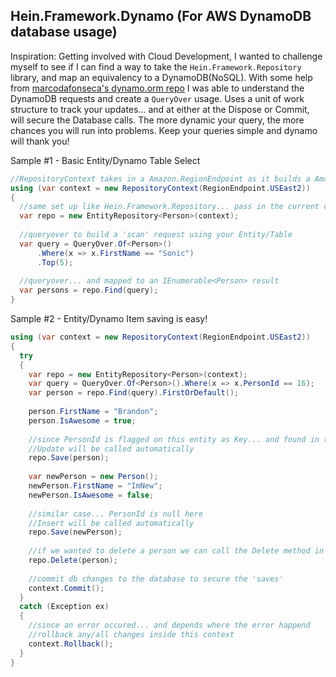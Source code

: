 ## Hein.Framework.Dynamo (For AWS DynamoDB database usage)
Inspiration: Getting involved with Cloud Development, I wanted to challenge myself to see if I can find a way to take the `Hein.Framework.Repository` library, and map an equivalency to a DynamoDB(NoSQL).  With some help from [marcodafonseca's dynamo.orm repo]( https://github.com/marcodafonseca/Dynamo.ORM) I was able to understand the DynamoDB requests and create a `QueryOver` usage.  Uses a unit of work structure to track your updates... and at either at the Dispose or Commit, will secure the Database calls.  The more dynamic your query, the more chances you will run into problems.  Keep your queries simple and dynamo will thank you!   

Sample #1 - Basic Entity/Dynamo Table Select
```csharp
//RepositoryContext takes in a Amazon.RegionEndpoint as it builds a AmazonDynamoDBConfig with it
using (var context = new RepositoryContext(RegionEndpoint.USEast2))
{
  //same set up like Hein.Framework.Repository... pass in the current context
  var repo = new EntityRepository<Person>(context);
  
  //queryover to build a 'scan' request using your Entity/Table 
  var query = QueryOver.Of<Person>()
      .Where(x => x.FirstName == "Sonic")
      .Top(5);
      
  //queryover... and mapped to an IEnumerable<Person> result
  var persons = repo.Find(query);
}
```

Sample #2 - Entity/Dynamo Item saving is easy!
```csharp
using (var context = new RepositoryContext(RegionEndpoint.USEast2))
{
  try
  {
    var repo = new EntityRepository<Person>(context);
    var query = QueryOver.Of<Person>().Where(x => x.PersonId == 16);
    var person = repo.Find(query).FirstOrDefault();
    
    person.FirstName = "Brandon";
    person.IsAwesome = true;
    
    //since PersonId is flagged on this entity as Key... and found in the db... 
    //Update will be called automatically
    repo.Save(person);
    
    var newPerson = new Person();
    newPerson.FirstName = "ImNew";
    newPerson.IsAwesome = false;
    
    //similar case... PersonId is null here
    //Insert will be called automatically
    repo.Save(newPerson);
    
    //if we wanted to delete a person we can call the Delete method in the repository
    repo.Delete(person);
    
    //commit db changes to the database to secure the 'saves'
    context.Commit();
  }
  catch (Exception ex)
  {
    //since an error occured... and depends where the error happend
    //rollback any/all changes inside this context
    context.Rollback();
  }
}
```